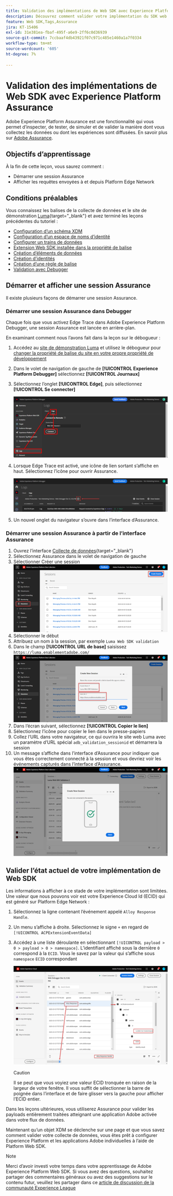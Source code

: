 ```yaml
---
title: Validation des implémentations de Web SDK avec Experience Platform Assurance
description: Découvrez comment valider votre implémentation du SDK web de Platform avec Adobe Experience Platform Assurance. Cette leçon fait partie du tutoriel Implémentation d’Adobe Experience Cloud avec le SDK web.
feature: Web SDK,Tags,Assurance
jira: KT-15406
exl-id: 31e381ea-fbaf-495f-a6e9-2ff6c0d36939
source-git-commit: 7ccbaaf4db43921f07c971c485e1460a1a7f0334
workflow-type: tm+mt
source-wordcount: '605'
ht-degree: 7%

---
```


# Validation des implémentations de Web SDK avec Experience Platform Assurance

Adobe Experience Platform Assurance est une fonctionnalité qui vous permet d’inspecter, de tester, de simuler et de valider la manière dont vous collectez les données ou dont les expériences sont diffusées. En savoir plus sur [Adobe Assurance](https://experienceleague.adobe.com/fr/docs/experience-platform/assurance/home).


## Objectifs d’apprentissage

À la fin de cette leçon, vous saurez comment :

* Démarrer une session Assurance
* Afficher les requêtes envoyées à et depuis Platform Edge Network

## Conditions préalables

Vous connaissez les balises de la collecte de données et le site de démonstration [Luma](https://luma.enablementadobe.com/content/luma/us/en.html){target="_blank"} et avez terminé les leçons précédentes du tutoriel :

* [Configuration d’un schéma XDM](configure-schemas.md)
* [Configuration d’un espace de noms d’identité](configure-identities.md)
* [Configurer un trains de données](configure-datastream.md)
* [Extension Web SDK installée dans la propriété de balise](install-web-sdk.md)
* [Création d’éléments de données](create-data-elements.md)
* [Création d’identités](create-identities.md)
* [Création d’une règle de balise](create-tag-rule.md)
* [Validation avec Debugger](validate-with-debugger.md)


## Démarrer et afficher une session Assurance

Il existe plusieurs façons de démarrer une session Assurance.

### Démarrer une session Assurance dans Debugger

Chaque fois que vous activez Edge Trace dans Adobe Experience Platform Debugger, une session Assurance est lancée en arrière-plan.

En examinant comment nous l’avons fait dans la leçon sur le débogueur :

1. Accédez au [site de démonstration Luma](https://luma.enablementadobe.com/content/luma/us/en.html) et utilisez le débogueur pour [changer la propriété de balise du site en votre propre propriété de développement](validate-with-debugger.md#use-the-experience-platform-debugger-to-map-to-your-tags-property)
1. Dans le volet de navigation de gauche de **[!UICONTROL Experience Platform Debugger]** sélectionnez **[!UICONTROL Journaux]**
1. Sélectionnez l’onglet **[!UICONTROL Edge]**, puis sélectionnez **[!UICONTROL Se connecter]**

   ![Connexion à Edge Trace](assets/analytics-debugger-edgeTrace.png)
1. Lorsque Edge Trace est activé, une icône de lien sortant s’affiche en haut. Sélectionnez l’icône pour ouvrir Assurance.

   ![Démarrer une session Assurance](assets/validate-debugger-start-assurnance.png)

1. Un nouvel onglet du navigateur s’ouvre dans l’interface d’Assurance.

### Démarrer une session Assurance à partir de l’interface Assurance

1. Ouvrez l’interface [Collecte de données](https://experience.adobe.com/#/data-collection/home){target="_blank"}
1. Sélectionnez Assurance dans le volet de navigation de gauche
1. Sélectionner Créer une session
   ![Créer une session Assurance](assets/assurance-create-session.png)
1. Sélectionner le début
1. Attribuez un nom à la session, par exemple `Luma Web SDK validation`
1. Dans le champ **[!UICONTROL URL de base]** saisissez `https://luma.enablementadobe.com/`
   ![Nommez la session Assurance](assets/assurance-name-session.png)
1. Dans l’écran suivant, sélectionnez **[!UICONTROL Copier le lien]**
1. Sélectionnez l’icône pour copier le lien dans le presse-papiers
1. Collez l’URL dans votre navigateur, ce qui ouvrira le site web Luma avec un paramètre d’URL spécial `adb_validation_sessionid` et démarrera la session
1. Un message s’affiche dans l’interface d’Assurance pour indiquer que vous êtes correctement connecté à la session et vous devriez voir les événements capturés dans l’interface d’Assurance.
   ![La session Assurance s’est connectée](assets/assurance-success.png)

## Valider l’état actuel de votre implémentation de Web SDK

Les informations à afficher à ce stade de votre implémentation sont limitées. Une valeur que nous pouvons voir est votre Experience Cloud Id (ECID) qui est généré sur Platform Edge Network :

1. Sélectionnez la ligne contenant l’événement appelé `Alloy Response Handle`.
1. Un menu s’affiche à droite. Sélectionnez le signe `+` en regard de `[!UICONTROL ACPExtensionEventData]`
1. Accédez à une liste déroulante en sélectionnant `[!UICONTROL payload > 0 > payload > 0 > namespace]`. L’identifiant affiché sous la dernière `0` correspond à la `ECID`. Vous le savez par la valeur qui s’affiche sous `namespace` `ECID` correspondant

   ![Assurance validate ECID](assets/validate-assurance-ecid.png)

   >[!CAUTION]
   >
   >Il se peut que vous voyiez une valeur ECID tronquée en raison de la largeur de votre fenêtre. Il vous suffit de sélectionner la barre de poignée dans l’interface et de faire glisser vers la gauche pour afficher l’ECID entier.

Dans les leçons ultérieures, vous utiliserez Assurance pour valider les payloads entièrement traitées atteignant une application Adobe activée dans votre flux de données.

Maintenant qu’un objet XDM se déclenche sur une page et que vous savez comment valider votre collecte de données, vous êtes prêt à configurer Experience Platform et les applications Adobe individuelles à l’aide de Platform Web SDK.

>[!NOTE]
>
>Merci d’avoir investi votre temps dans votre apprentissage de Adobe Experience Platform Web SDK. Si vous avez des questions, souhaitez partager des commentaires généraux ou avez des suggestions sur le contenu futur, veuillez les partager dans ce [article de discussion de la communauté Experience League](https://experienceleaguecommunities.adobe.com/t5/adobe-experience-platform-data/tutorial-discussion-implement-adobe-experience-cloud-with-web/td-p/444996?profile.language=fr)
